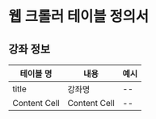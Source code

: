 

# 웹 크롤러 테이블 정의서


## 강좌 정보

| 테이블 명       | 내용 | 예시
| ------------- | ------------- | -- |
| title  | 강좌명  | -- |
| Content Cell  | Content Cell  | -- |

<!--stackedit_data:
eyJoaXN0b3J5IjpbNDQwMjA0MDEzXX0=
-->